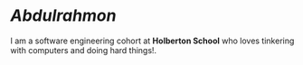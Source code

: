 # _Abdulrahmon_
 I am a software engineering cohort at **Holberton School** who loves tinkering with computers and doing hard things!.
